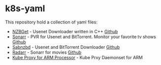 # k8s-yaml
This repository hold a collection of yaml files:


* [NZBGet](https://github.com/mindthevirt/k8s-yaml/blob/master/nzbget.yaml) - Usenet Downloader written in C++ [Github](https://github.com/nzbget)
* [Sonarr](https://github.com/mindthevirt/k8s-yaml/blob/master/sonarr.yaml) - PVR for Usenet and BitTorrent. Monitor your  favorite tv shows [Github](https://github.com/Sonarr/Sonarr)
* [Sabnzbd](https://github.com/mindthevirt/k8s-yaml/blob/master/sabnzbd.yaml) - Usenet and BitTorrent Downloader [Github](https://github.com/sabnzbd/sabnzbd)
* [Radarr](https://github.com/mindthevirt/k8s-yaml/blob/master/radarr.yaml) - Sonarr for movies [Github](https://github.com/Radarr/Radarr)
* [Kube Proxy for ARM Processor](https://github.com/mindthevirt/k8s-yaml/blob/master/kube-proxy-arm.yaml) - Kube Prxy Daemonset for ARM
